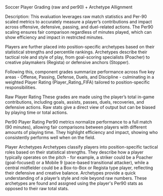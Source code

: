 Soccer Player Grading (raw and per90) + Archetype Allignment

Description: 
This evaluation leverages raw match statistics and Per-90 scaled metrics to accurately measure a player’s contributions and impact across offensive, defensive, passing, and duel-related actions. The Per90 scaling ensures fair comparison regardless of minutes played, which can show efficiency and impact in restricted minutes.

Players are further placed into position-specific archetypes based on their statistical strengths and percentile rankings. Archetypes describe their tactical role and style of play, from goal-scoring specialists (Poacher) to creative playmakers (Regista) or defensive anchors (Stopper).

Following this, component grades summarize performance across five key areas - Offense, Passing, Defense, Duels, and Discipline - culminating in a weighted Player Rating (Player_Rating_FIFA) tailored to position-specific responsibilities.

Raw Player Rating
These grades are made using the player’s total in-game contributions, including goals, assists, passes, duels, recoveries, and defensive actions. Raw stats give a direct view of output but can be biased by playing time or total actions.

Per90 Player Rating
Per90 metrics normalize performance to a full match (90 minutes), allowing fair comparisons between players with different amounts of playing time. They highlight efficiency and impact, showing who consistently performs well when on the field. 

Player Archetypes
Archetypes classify players into position-specific tactical roles based on their statistical strengths. They describe how a player typically operates on the pitch - for example, a striker could be a Poacher (goal-focused) or a Mobile 9 (pace-based transitional attacker), while a central midfielder could be a Box-to-Box or Regista type player, reflecting their defensive and creative balance. Archetypes provide a quick understanding of a player’s style and role beyond raw numbers. These archetypes are found and assigned using the player's Per90 stats as opposed to their raw total stats. 
